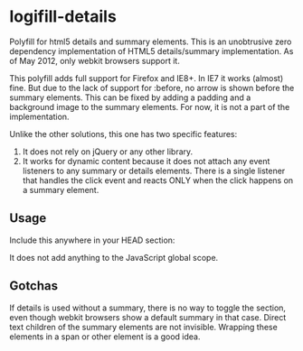 logifill-details
================

Polyfill for html5 details and summary elements.
This is an unobtrusive zero dependency implementation
of HTML5 details/summary implementation. As of May 2012,
only webkit browsers support it.

This polyfill adds full support for Firefox and IE8+.
In IE7 it works (almost) fine. But due to the lack of support
for :before, no arrow is shown before the summary elements.
This can be fixed by adding a padding and a background image
to the summary elements. For now, it is not a part of the
implementation. 

Unlike the other solutions, this one has two specific features:
1. It does not rely on jQuery or any other library.
2. It works for dynamic content because it does not attach
any event listeners to any summary or details elements.
There is a single listener that handles the click event
and reacts ONLY when the click happens on a summary element.

Usage
-----
Include this anywhere in your HEAD section: 
<script type="text/javascript" src="logifill-details.js"></script>
It does not add anything to the JavaScript global scope. 

Gotchas
-------
If details is used without a summary, there is no way to toggle the 
section, even though webkit browsers show a default summary in that case.
Direct text children of the summary elements are not invisible.
Wrapping these elements in a span or other element is a good idea.